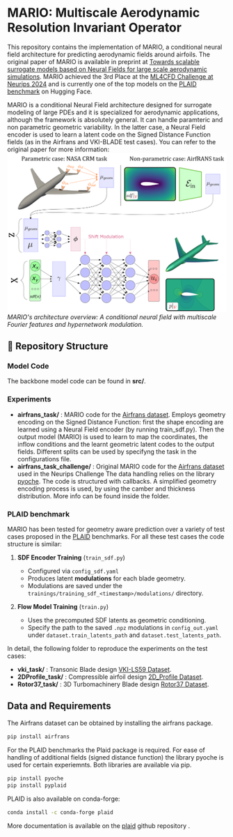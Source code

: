 # MARIO: Multiscale Aerodynamic Resolution Invariant Operator

This repository contains the implementation of MARIO, a conditional neural field architecture for predicting aerodynamic fields around airfoils. The original paper of MARIO is available in preprint at [Towards scalable surrogate models based on Neural Fields for large scale aerodynamic simulations](https://arxiv.org/abs/2505.14704).
MARIO achieved the 3rd Place at the [ML4CFD Challenge at Neurips 2024](https://neurips.cc/virtual/2024/competition/84799) and is currently one of the top models on the [PLAID benchmark](https://huggingface.co/PLAIDcompetitions) on Hugging Face.

MARIO is a conditional Neural Field architecture designed for surrogate modeling of large PDEs and it is specialized for aerodynamic applications, although the framework is absolutely general. It can handle paramteric and non parametric geometric variability. In the latter case, a Neural Field encoder is used to learn a latent code on the Signed Distance Function fields (as in the Airfrans and VKI-BLADE test cases). You can refer to the original paper for more information:
![MARIO Architecture](figures/new_overview_final.png)
*MARIO's architecture overview: A conditional neural field with multiscale Fourier features and hypernetwork modulation.*


## 📁 Repository Structure

### Model Code
The backbone model code can be found in **src/**.

### Experiments

- **airfrans_task/**  : MARIO code for the  [Airfrans dataset](https://airfrans.readthedocs.io/en/latest/index.html). Employs geometry encoding on the Signed Distance Function: first the shape encoding are learned using a Neural Field encoder (by running train_sdf.py). Then the output model (MARIO) is used to learn to map the coordinates, the inflow conditions and the learnt geometric latent codes to the output fields. Different splits can be used by specifyng the task in the configurations file.
- **airfrans_task_challenge/**  : Original MARIO code for the  [Airfrans dataset](https://airfrans.readthedocs.io/en/latest/index.html) used in the Neurips Challenge The data handling relies on the library  [pyoche](https://pypi.org/project/pyoche/). The code is structured with callbacks. A simplified geometry encoding process is used, by using the camber and thickness distribution. More info can be found inside the folder.

### PLAID benchmark
MARIO has been tested for geometry aware prediction over a variety of test cases proposed in the [PLAID](https://arxiv.org/abs/2505.02974) benchmarks. For all these test cases the code structure is similar: 

1. **SDF Encoder Training** (`train_sdf.py`)

   * Configured via `config_sdf.yaml`
   * Produces latent **modulations** for each blade geometry.
   * Modulations are saved under the `trainings/training_sdf_<timestamp>/modulations/` directory.

2. **Flow Model Training** (`train.py`)

   * Uses the precomputed SDF latents as geometric conditioning.
   * Specify the path to the saved `.npz` modulations in `config_out.yaml` under `dataset.train_latents_path` and  `dataset.test_latents_path`.

In detail, the following folder to reproduce the experiments on the test cases:

- **vki_task/** : Transonic Blade design [VKI-LS59 Dataset](https://huggingface.co/spaces/PLAIDcompetitions/VKILS59Benchmark).
- **2DProfile_task/** : Compressible airfoil design [2D_Profile Dataset](https://huggingface.co/spaces/PLAIDcompetitions/2DprofileBenchmark).
- **Rotor37_task/** : 3D Turbomachinery Blade design [Rotor37 Dataset](https://huggingface.co/spaces/PLAIDcompetitions/Rotor37Benchmark).


## Data and Requirements

The Airfrans dataset can be obtained by installing the airfrans package. 
```bash
pip install airfrans

```
For the PLAID benchmarks the Plaid package is required. For ease of handling of additional fields (signed distance function) the library pyoche is used for certain experiemnts. Both libraries are available via pip.
```bash
pip install pyoche
pip install pyplaid

```
PLAID is also available on conda-forge:
```bash
conda install -c conda-forge plaid

```
More documentation is available on the [plaid](https://github.com/PLAID-lib/plaid) github repository .


